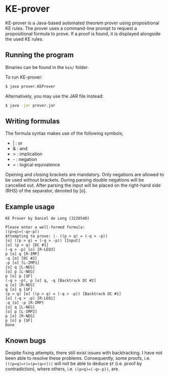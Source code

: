 KE-prover
=========

KE-prover is a Java-based automated theorem prover using propositional KE rules.
The prover uses a command-line prompt to request a propositional formula to prove.
If a proof is found, it is displayed alongside the used KE rules.


Running the program
-------------------

Binaries can be found in the `bin/` folder.

To run KE-prover:
```bash
$ java prover.KEProver
```

Alternatively, you may use the JAR file instead:
```bash
$ java -jar prover.jar
```


Writing formulas
----------------

The formula syntax makes use of the following symbols;

- | : or
- & : and
- \> : implication
- \- : negation
- = : logical equivalence

Opening and closing brackets are mandatory. 
Only negations are allowed to be used without brackets. 
During parsing double negations will be cancelled out. 
After parsing the input will be placed on the right-hand side (RHS) of the separator, denoted by \[o\].


Example usage
-------------
```
KE Prover by Daniel de Leng (3220540)

Please enter a well-formed formula:
((p>q)=(-q>-p))
Attempting to prove: |- ((p > q) = (-q > -p))
[o] ((p > q) = (-q > -p)) [Input]
[o] (p > q) [DC #1]
(-q > -p) [o] [R-LEQ3]
p [o] q [R-IMP]
-q [o] [DC #2]
-p [o] [L-IMP1]
[o] q [L-NEG]
[o] p [L-NEG]
p [o] p [$F]
(-q > -p), p [o] q, -q [Backtrack DC #2]
q [o] [R-NEG]
q [o] q [$F]
(p > q) [o] ((p > q) = (-q > -p)) [Backtrack DC #1]
[o] (-q > -p) [R-LEQ1]
-q [o] -p [R-IMP]
[o] q [L-NEG]
[o] p [L-IMP2]
p [o] [R-NEG]
p [o] p [$F]
Done
```


Known bugs
----------
Despite fixing attempts, there still exist issues with backtracking. 
I have not been able to resolve these problems. 
Consequently, some proofs, i.e. `(((p=q)=r)=(p=(q=r)))` will not be able to deduce `$F` (i.e. proof by contradiction), where others, i.e. `((p>q)=(-q>-p))`, are. 
